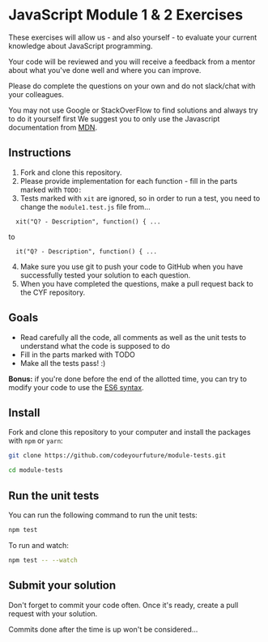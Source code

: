 # JavaScript Module 1 & 2 Exercises

These exercises will allow us - and also yourself - to evaluate your current knowledge about JavaScript programming.

Your code will be reviewed and you will receive a feedback from a mentor about what you've done well and where you can improve.

Please do complete the questions on your own and do not slack/chat with your colleagues.

You may not use Google or StackOverFlow to find solutions and always try to do it yourself first
We suggest you to only use the Javascript documentation from [MDN](https://developer.mozilla.org/en-US/docs/Web/JavaScript/Guide).

## Instructions

1.  Fork and clone this repository.
2.  Please provide implementation for each function - fill in the parts marked with `TODO:`
3.  Tests marked with `xit` are ignored, so in order to run a test, you need to change the `module1.test.js` file from...

```
  xit("Q? - Description", function() { ...
```

to

```
  it("Q? - Description", function() { ...
```

4.  Make sure you use git to push your code to GitHub when you have successfully tested your solution to each question.
5.  When you have completed the questions, make a pull request back to the CYF repository.

## Goals

- Read carefully all the code, all comments as well as the unit tests to understand what the code is supposed to do
- Fill in the parts marked with TODO
- Make all the tests pass! :)

**Bonus:** if you're done before the end of the allotted time, you can try to modify your code to use the [ES6 syntax](https://babeljs.io/learn-es2015/).

## Install

Fork and clone this repository to your computer and install the packages with `npm` or `yarn`:

```sh
git clone https://github.com/codeyourfuture/module-tests.git

cd module-tests


```

## Run the unit tests

You can run the following command to run the unit tests:

```sh
npm test
```

To run and watch:

```sh
npm test -- --watch
```

## Submit your solution

Don't forget to commit your code often. Once it's ready, create a pull request with your solution.

Commits done after the time is up won't be considered...
